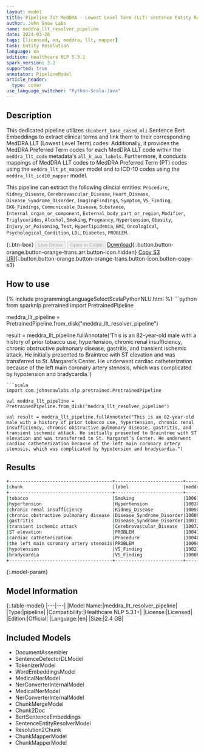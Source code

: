 ```yaml
---
layout: model
title: Pipeline for MedDRA - Lowest Level Term (LLT) Sentence Entity Resolver
author: John Snow Labs
name: meddra_llt_resolver_pipeline
date: 2024-03-26
tags: [licensed, en, meddra, llt, mapper]
task: Entity Resolution
language: en
edition: Healthcare NLP 5.3.1
spark_version: 3.2
supported: true
annotator: PipelineModel
article_header:
  type: cover
use_language_switcher: "Python-Scala-Java"
---
```


## Description

This dedicated pipeline utilizes `sbiobert_base_cased_mli` Sentence Bert Embeddings to extract clinical terms and link them to their corresponding MedDRA LLT (Lowest Level Term) codes. Additionally, it provides the MedDRA Preferred Term codes for each MedDRA LLT code within the `meddra_llt_code` metadata's `all_k_aux_labels`. Furthermore, it conducts mappings of MedDRA LLT codes to MedDRA Preferred Term (PT) codes using the `meddra_llt_pt_mapper` model and to ICD-10 codes using the `meddra_llt_icd10_mapper` model.

This pipeline can extract the following clincial entities: `Procedure`, `Kidney_Disease`, `Cerebrovascular_Disease`, `Heart_Disease`, `Disease_Syndrome_Disorder`, `ImagingFindings`, `Symptom`, `VS_Finding`, `EKG_Findings`, `Communicable_Disease`, `Substance`, `Internal_organ_or_component`, `External_body_part_or_region`, `Modifier`, `Triglycerides`, `Alcohol`, `Smoking`, `Pregnancy`, `Hypertension`, `Obesity`, `Injury_or_Poisoning`, `Test`, `Hyperlipidemia`, `BMI`, `Oncological`, `Psychological_Condition`, `LDL`, `Diabetes`, `PROBLEM`.

{:.btn-box}
<button class="button button-orange" disabled>Live Demo</button>
<button class="button button-orange" disabled>Open in Colab</button>
[Download](https://s3.amazonaws.com/auxdata.johnsnowlabs.com/clinical/models/meddra_llt_resolver_pipeline_en_5.3.1_3.2_1711472444447.zip){:.button.button-orange.button-orange-trans.arr.button-icon.hidden}
[Copy S3 URI](s3://auxdata.johnsnowlabs.com/clinical/models/meddra_llt_resolver_pipeline_en_5.3.1_3.2_1711472444447.zip){:.button.button-orange.button-orange-trans.button-icon.button-copy-s3}

## How to use



<div class="tabs-box" markdown="1">
{% include programmingLanguageSelectScalaPythonNLU.html %}
```python
from sparknlp.pretrained import PretrainedPipeline

meddra_llt_pipeline = PretrainedPipeline.from_disk("meddra_llt_resolver_pipeline")

result = meddra_llt_pipeline.fullAnnotate('This is an 82-year-old male with a history of prior tobacco use, hypertension, chronic renal insufficiency, chronic obstructive pulmonary disease, gastritis, and transient ischemic attack. He initially presented to Braintree with ST elevation and was transferred to St. Margaret’s Center. He underwent cardiac catheterization because of the left main coronary artery stenosis, which was complicated by hypotension and bradycardia.')
```
```scala
import com.johnsnowlabs.nlp.pretrained.PretrainedPipeline

val meddra_llt_pipeline = PretrainedPipeline.from_disk("meddra_llt_resolver_pipeline")

val result = meddra_llt_pipeline.fullAnnotate("This is an 82-year-old male with a history of prior tobacco use, hypertension, chronic renal insufficiency, chronic obstructive pulmonary disease, gastritis, and transient ischemic attack. He initially presented to Braintree with ST elevation and was transferred to St. Margaret’s Center. He underwent cardiac catheterization because of the left main coronary artery stenosis, which was complicated by hypotension and bradycardia.")
```
</div>

## Results

```bash
+--------------------------------------+-------------------------+---------------+-------------------------------------+-----------------------------------------------------------------------------------+-----------------------------------------------+
|chunk                                 |label                    |meddra_llt_code|resolution                           |icd10_mappings                                                                     |meddra_pt_mappings                             |
+--------------------------------------+-------------------------+---------------+-------------------------------------+-----------------------------------------------------------------------------------+-----------------------------------------------+
|tobacco                               |Smoking                  |10067622       |tobacco interaction                  |NONE                                                                               |10067622:Tobacco interaction                   |
|hypertension                          |Hypertension             |10020772       |hypertension                         |O10:Pre-existing hypertension complicating pregnancy, childbirth and the puerperium|10020772:Hypertension                          |
|chronic renal insufficiency           |Kidney_Disease           |10050441       |chronic renal insufficiency          |NONE                                                                               |10064848:Chronic kidney disease                |
|chronic obstructive pulmonary disease |Disease_Syndrome_Disorder|10009033       |chronic obstructive pulmonary disease|J44:Other chronic obstructive pulmonary disease                                    |10009033:Chronic obstructive pulmonary disease |
|gastritis                             |Disease_Syndrome_Disorder|10017853       |gastritis                            |K29.6:Other gastritis                                                              |10017853:Gastritis                             |
|transient ischemic attack             |Cerebrovascular_Disease  |10072760       |transient ischemic attack            |NONE                                                                               |10044390:Transient ischaemic attack            |
|ST elevation                          |PROBLEM                  |10041887       |st elevated                          |NONE                                                                               |10014392:Electrocardiogram ST segment elevation|
|cardiac catheterization               |Procedure                |10048606       |cardiac catheterization              |Y84.0:Cardiac catheterization                                                      |10007815:Catheterisation cardiac               |
|the left main coronary artery stenosis|PROBLEM                  |10090240       |left main coronary artery stenosis   |NONE                                                                               |10011089:Coronary artery stenosis              |
|hypotension                           |VS_Finding               |10021097       |hypotension                          |I95:Hypotension                                                                    |10021097:Hypotension                           |
|bradycardia                           |VS_Finding               |10006093       |bradycardia                          |R00.1:Bradycardia, unspecified                                                     |10006093:Bradycardia                           |
+--------------------------------------+-------------------------+---------------+-------------------------------------+-----------------------------------------------------------------------------------+-----------------------------------------------+
```

{:.model-param}
## Model Information

{:.table-model}
|---|---|
|Model Name:|meddra_llt_resolver_pipeline|
|Type:|pipeline|
|Compatibility:|Healthcare NLP 5.3.1+|
|License:|Licensed|
|Edition:|Official|
|Language:|en|
|Size:|2.4 GB|

## Included Models

- DocumentAssembler
- SentenceDetectorDLModel
- TokenizerModel
- WordEmbeddingsModel
- MedicalNerModel
- NerConverterInternalModel
- MedicalNerModel
- NerConverterInternalModel
- ChunkMergeModel
- Chunk2Doc
- BertSentenceEmbeddings
- SentenceEntityResolverModel
- Resolution2Chunk
- ChunkMapperModel
- ChunkMapperModel